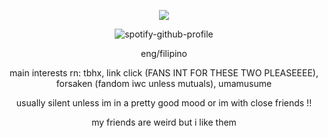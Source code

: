 <div align="center">

![](https://komarev.com/ghpvc/?username=weather-girl&label=trust+value&color=7b03fc)
  
![spotify-github-profile](https://spotify-github-profile.kittinanx.com/api/view?uid=0peo08kixd2cq5azcvpkxhvb5&cover_image=true&theme=natemoo-re&show_offline=false&background_color=121212&interchange=false&bar_color=76ade8&bar_color_cover=false)

eng/filipino

main interests rn: tbhx, link click (FANS INT FOR THESE TWO PLEASEEEE), forsaken (fandom iwc unless mutuals), umamusume

usually silent unless im in a pretty good mood or im with close friends !!

my friends are weird but i like them
</div>
